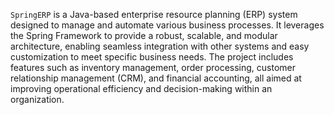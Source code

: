 `SpringERP` is a Java-based enterprise resource planning (ERP) system designed to manage and automate various business processes. It leverages the Spring Framework to provide a robust, scalable, and modular architecture, enabling seamless integration with other systems and easy customization to meet specific business needs. The project includes features such as inventory management, order processing, customer relationship management (CRM), and financial accounting, all aimed at improving operational efficiency and decision-making within an organization.

